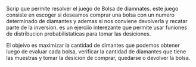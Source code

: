 Scrip que permite resolver el juego de Bolsa de diamnates.
este juego consiste en escoger si deseamos comprar una bolsa con un numero determinado de diamantes y ademas si nos conviene devolverla y recatar parte de la inversion.
es un ejerciio interezante que permite usar funiones de distribucion probabilistaticas para tomar las desiciones.

El objeivo es maximizar la cantidad de dimantes que podemos obtener luego de evaluar cada bolsa, verificar la cantidad de diamantes que tiene las muestras y tomar la desicion de comprar, quedarse o devolver la bolsa.
